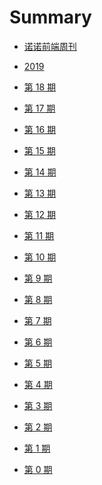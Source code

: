 <!--
 * @Description: 目录
 * @Author: zoeblow
 * @Email: wangfuyuan@nnuo.com
 * @Date: 2019-08-14 14:06:51
 * @LastEditors: zoeblow
 * @LastEditTime: 2019-12-14 13:49:32
 * @FilePath: \nuofe-weekly\SUMMARY.md
 -->

# Summary

- [诺诺前端周刊](README.md)

- [2019](2019/index.md)
- [第 18 期](2019/weekly-18.md)
- [第 17 期](2019/weekly-17.md)
- [第 16 期](2019/weekly-16.md)
- [第 15 期](2019/weekly-15.md)
- [第 14 期](2019/weekly-14.md)
- [第 13 期](2019/weekly-13.md)
- [第 12 期](2019/weekly-12.md)
- [第 11 期](2019/weekly-11.md)
- [第 10 期](2019/weekly-10.md)
- [第 9 期](2019/weekly-09.md)
- [第 8 期](2019/weekly-08.md)
- [第 7 期](2019/weekly-07.md)
- [第 6 期](2019/weekly-06.md)
- [第 5 期](2019/weekly-05.md)
- [第 4 期](2019/weekly-04.md)
- [第 3 期](2019/weekly-03.md)
- [第 2 期](2019/weekly-02.md)
- [第 1 期](2019/weekly-01.md)
- [第 0 期](2019/weekly-00.md)

